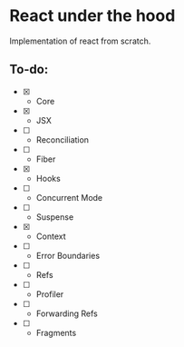 # React under the hood
Implementation of react from scratch.

## To-do:
- [x] - Core
- [x] - JSX
- [ ] - Reconciliation
- [ ] - Fiber
- [x] - Hooks
- [ ] - Concurrent Mode
- [ ] - Suspense
- [x] - Context
- [ ] - Error Boundaries
- [ ] - Refs
- [ ] - Profiler
- [ ] - Forwarding Refs
- [ ] - Fragments
